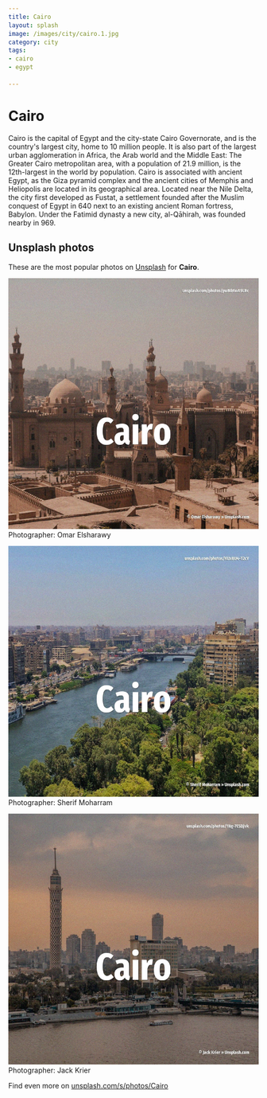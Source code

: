 ```yaml
---
title: Cairo
layout: splash
image: /images/city/cairo.1.jpg
category: city
tags:
- cairo
- egypt

---
```

# Cairo

Cairo  is the capital of Egypt and the city-state Cairo Governorate, and is the country's largest  city, home to 10 million people. It is also part of the largest urban agglomeration in Africa, the Arab world and the Middle East:  The Greater Cairo metropolitan area, with a population of 21.9 million, is the 12th-largest in the  world by population. Cairo is associated with ancient Egypt, as the Giza pyramid complex and the ancient cities of  Memphis and Heliopolis are located in its geographical area. Located near the Nile Delta, the city first developed as Fustat, a settlement founded after the  Muslim conquest of Egypt in 640 next to an existing ancient Roman fortress, Babylon. Under the Fatimid dynasty a new city, al-Qāhirah, was founded nearby in 969. 

 
## Unsplash photos
These are the most popular photos on [Unsplash](https://unsplash.com) for **Cairo**.
 
![Cairo](/images/city/cairo.1.jpg)
Photographer:  Omar Elsharawy
 
![Cairo](/images/city/cairo.2.jpg)
Photographer:  Sherif Moharram
 
![Cairo](/images/city/cairo.3.jpg)
Photographer:  Jack Krier
 
Find even more on [unsplash.com/s/photos/Cairo](https://unsplash.com/s/photos/Cairo)
 
